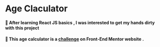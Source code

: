 # Age Claculator

#### 🚀 After learning React JS basics , I was interested to get my hands dirty with this project

#### 🧮 This age calculator is a  [challenge]([https://website-name.com](https://www.frontendmentor.io/challenges/age-calculator-app-dF9DFFpj-Q)) on Front-End Mentor website .
